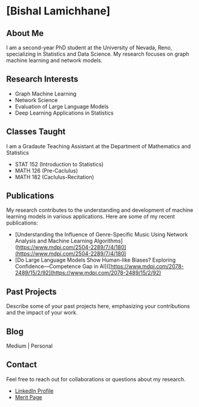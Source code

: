 # [Bishal Lamichhane]

## About Me

I am a second-year PhD student at the University of Nevada, Reno, specializing in Statistics and Data Science. My research focuses on graph machine learning and network models. 

## Research Interests

- Graph Machine Learning
- Network Science
- Evaluation of Large Language Models
- Deep Learning Applications in Statistics

## Classes Taught
I am a Gradaute Teaching Assistant at the Department of Mathematics and Statistics 
- STAT 152 (Introduction to Statistics)
- MATH 126 (Pre-Caclulus) 
- MATH 182 (Caclulus-Recitation)

## Publications

My research contributes to the understanding and development of machine learning models in various applications. Here are some of my recent publications:

- [Understanding the Influence of Genre-Specific Music Using Network Analysis and Machine Learning Algorithms](https://www.mdpi.com/2504-2289/7/4/180](https://www.mdpi.com/2504-2289/7/4/180)
- [Do Large Language Models Show Human-like Biases? Exploring Confidence—Competence Gap in AI]([https://www.mdpi.com/2078-2489/15/2/92](https://www.mdpi.com/2078-2489/15/2/92)

## Past Projects

Describe some of your past projects here, emphasizing your contributions and the impact of your work. 
## Blog
Medium | Personal 

## Contact

Feel free to reach out for collaborations or questions about my research.

- [LinkedIn Profile](https://www.linkedin.com/in/bishal-lamichhane/)
- [Merit Page](https://meritpages.com/bishal513)


